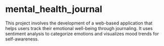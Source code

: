 # mental_health_journal

This project involves the development of a web-based application that helps users track their emotional well-being through journaling. It uses sentiment analysis to categorize emotions and visualizes mood trends for self-awareness.

